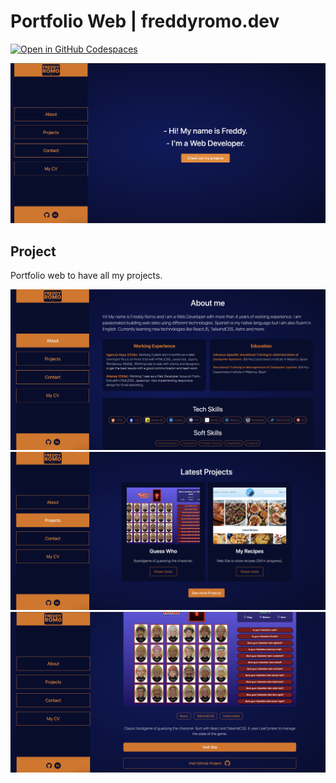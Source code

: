 # Portfolio Web | freddyromo.dev

[![Open in GitHub Codespaces](https://github.com/codespaces/badge.svg)](https://github.com/FreddyRomoCH/portfolio)

![just-the-basics](https://github.com/FreddyRomoCH/portfolio/blob/main/public/screenshots/portfolio-home.png)

## Project

Portfolio web to have all my projects.

![just-the-basics](https://github.com/FreddyRomoCH/portfolio/blob/main/public/screenshots/portfolio-about.png)
![just-the-basics](https://github.com/FreddyRomoCH/portfolio/blob/main/public/screenshots/portfolio-projects.png)
![just-the-basics](https://github.com/FreddyRomoCH/portfolio/blob/main/public/screenshots/portfolio-project.png)